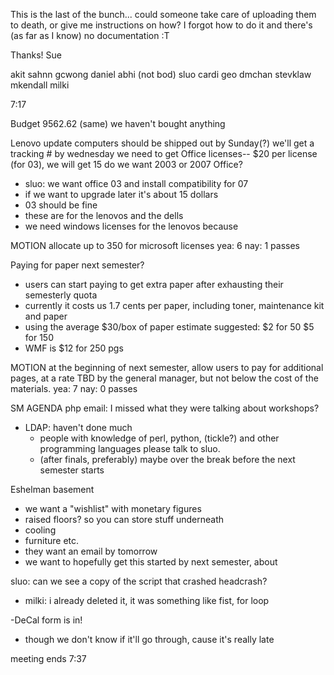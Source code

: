 This is the last of the bunch... could someone take care of uploading them 
to death, or give me instructions on how?  I forgot how to do it and 
there's (as far as I know) no documentation :T

Thanks!
Sue


akit
sahnn
gcwong
daniel
abhi (not bod)
sluo
cardi
geo
dmchan
stevklaw
mkendall
milki

7:17

Budget 9562.62 (same)
we haven't bought anything

Lenovo update
computers should be shipped out by Sunday(?)
we'll get a tracking # by wednesday
we need to get Office licenses-- $20 per license (for 03), we will get 15
do we want 2003 or 2007 Office?
- sluo: we want office 03 and install compatibility for 07
- if we want to upgrade later it's about 15 dollars
- 03 should be fine
- these are for the lenovos and the dells
- we need windows licenses for the lenovos because

MOTION
allocate up to 350 for microsoft licenses
yea: 6
nay: 1
passes

Paying for paper next semester?
- users can start paying to get extra paper after exhausting their 
semesterly quota
- currently it costs us 1.7 cents per paper, including toner, maintenance 
kit and paper
- using the average $30/box of paper estimate
suggested:
$2 for 50
$5 for 150
- WMF is $12 for 250 pgs

MOTION
at the beginning of next semester, allow users to pay for additional 
pages,
  at a rate TBD by the general manager, but not below the cost of the 
materials.
yea: 7
nay: 0
passes


SM AGENDA
php email: I missed what they were talking about
workshops?
- LDAP: haven't done much
 	- people with knowledge of perl, python, (tickle?) and other 
programming languages please talk to sluo.
 	- (after finals, preferably) maybe over the break before the next 
semester starts

Eshelman basement
- we want a "wishlist" with monetary figures
- raised floors? so you can store stuff underneath
- cooling
- furniture
etc.
- they want an email by tomorrow
- we want to hopefully get this started by next semester, about

sluo: can we see a copy of the script that crashed headcrash?
- milki: i already deleted it, it was something like fist, for loop

-DeCal form is in!
- though we don't know if it'll go through, cause it's really late

meeting ends 7:37

